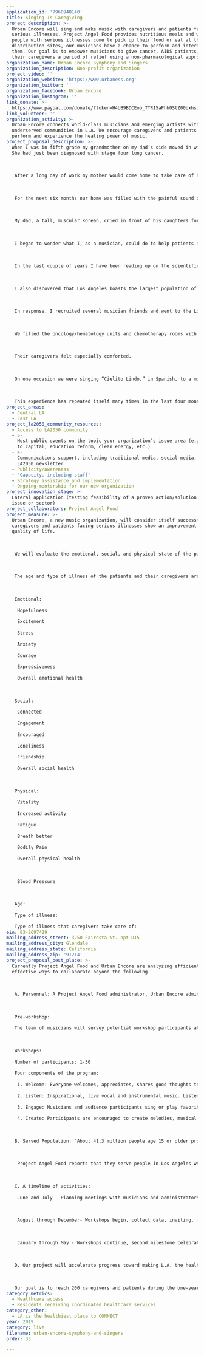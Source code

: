 ```yaml
---
application_id: '7960948140'
title: Singing Is Caregiving
project_description: >-
  Urban Encore will sing and make music with caregivers and patients facing
  serious illnesses. Project Angel Food provides nutritious meals and when
  people with serious illnesses come to pick up their food or eat at the food
  distribution sites, our musicians have a chance to perform and interact with
  them. Our goal is to empower musicians to give cancer, AIDS patients, and
  their caregivers a period of relief using a non-pharmacological approach.
organization_name: Urban Encore Symphony and Singers
organization_description: Non-profit organization
project_video: ''
organization_website: 'https://www.urbaness.org'
organization_twitter: ''
organization_facebook: Urban Encore
organization_instagram: ''
link_donate: >-
  https://www.paypal.com/donate/?token=H4UB9BDCEoo_TTR15aPhbOStZ00UxhsoE_BHLQX2G8N3AOT-ifhQNsbnOUXDABBsH17yI0&country.x=US&locale.x=US
link_volunteer: ''
organization_activity: >-
  Urban Encore connects world-class musicians and emerging artists with
  underserved communities in L.A. We encourage caregivers and patients to
  perform and experience the healing power of music.
project_proposal_description: >-
  When I was in fifth grade my grandmother on my dad’s side moved in with us.
  She had just been diagnosed with stage four lung cancer.
   
   
   
   After a long day of work my mother would come home to take care of her needs with kindness. She cooked food that grandma could easily digest. My mother's heart was full of empathy and she never spoke a word of complaint.
   
   
   
   For the next six months our home was filled with the painful sound of agony, severe coughing, and spitting. My chubby grandmother turned into wrinkled skin and bones. One morning she passed away in her sleep. I was young but the pain was real.
   
   
   
   My dad, a tall, muscular Korean, cried in front of his daughters for the first time.
   
   
   
   I began to wonder what I, as a musician, could do to help patients and their caregivers after other people were affected by serious illnesses. 
   
   
   
   In the last couple of years I have been reading up on the scientific discoveries surrounding the benefits of interactive group singing among cancer patients and their caregivers. Most of the studies on this topic found that stress hormones were significantly reduced, and immune systems were boosted after just 30 minutes to an hour of interactive group singing. 
   
   
   
   I also discovered that Los Angeles boasts the largest population of musicians and artists in the United States. However, like most of the U.S., it does not have a cancer support choir.
   
   
   
   In response, I recruited several musician friends and went to the Los Angeles County hospital in October of 2018. 
   
   
   
   We filled the oncology/hematology units and chemotherapy rooms with music and made them forget about their suffering. Every time we went people felt better. 
   
   
   
   Their caregivers felt especially comforted. 
   
   
   
   On one occasion we were singing “Cielito Lindo,” in Spanish, to a mother who had terminal cancer and her daughter who was taking care of her. They began smiling and humming with us until we sang the line “Canta y no llores,” which means “Sing and don’t cry.” At that point the caregiving daughter burst into tears. When my friend and I looked at her, she opened her arms to us, and we tightly embraced each other.
   
   
   
   This experience has repeated itself many times in the last four months. As a result, we founded Urban Encore Symphony and Singers.
project_areas:
  - Central LA
  - East LA
project_la2050_community_resources:
  - Access to LA2050 community
  - >-
    Host public events on the topic your organization’s issue area (e.g. access
    to capital, education reform, clean energy, etc.) 
  - >-
    Communications support, including traditional media, social media, and
    LA2050 newsletter
  - Publicity/awareness
  - 'Capacity, including staff'
  - Strategy assistance and implementation
  - Ongoing mentorship for our new organization
project_innovation_stage: >-
  Lateral application (testing feasibility of a proven action/solution to a new
  issue or sector)
project_collaborators: Project Angel Food
project_measure: >-
  Urban Encore, a new music organization, will consider itself successful if
  caregivers and patients facing serious illnesses show an improvement in their
  quality of life.
   
   
   
   We will evaluate the emotional, social, and physical state of the participants before and after the workshops for each of the 10 weeks during a ten-month period. If we see overall improvement among the participants we will consider our project a success. Additionally, we will use the information we gather as a benchmark for further projects that will involve improved changes to our workshop.
   
   
   
   The age and type of illness of the patients and their caregivers are purposefully placed at the end of the survey in order for these to not affect their answers. Blood pressure will be measured and recorded. Below is a sketch of what the survey will look like. Participants will rank their experience of each category on a scale of 0-10.
   
   
   
   Emotional: 
   
    Hopefulness
   
    Excitement
   
    Stress
   
    Anxiety
   
    Courage
   
    Expressiveness 
   
    Overall emotional health
   
   
   
   Social:
   
    Connected
   
    Engagement 
   
    Encouraged
   
    Loneliness
   
    Friendship 
   
    Overall social health
   
   
   
   Physical:
   
    Vitality
   
    Increased activity 
   
    Fatigue 
   
    Breath better 
   
    Bodily Pain 
   
    Overall physical health
   
   
   
    Blood Pressure
   
   
   
   Age: 
   
   Type of illness:
   
   Type of illness that caregivers take care of:
ein: 83-2697429
mailing_address_street: 3250 Fairesta St. apt D15
mailing_address_city: Glendale
mailing_address_state: California
mailing_address_zip: '91214'
project_proposal_best_place: >-
  Currently Project Angel Food and Urban Encore are analyzing efficient and
  effective ways to collaborate beyond the following.
   
   
   
   A. Personnel: A Project Angel Food administrator, Urban Encore administrator, Urban Encore’s team of professional and emerging singers and instrumentalists.
   
   
   
   Pre-workshop: 
   
   The team of musicians will survey potential workshop participants at the food distribution site. The survey will collect information about preferred music. Musicians will then research, find, purchase, and learn the requested music.
   
   
   
   Workshops:
   
   Number of participants: 1-30
   
   Four components of the program: 
   
    1. Welcome: Everyone welcomes, appreciates, shares good thoughts to each of the participants 
   
    2. Listen: Inspirational, live vocal and instrumental music. Listeners are encouraged to write thoughts, lyrics, and poems to use later in the program.
   
    3. Engage: Musicians and audience participants sing or play favorite, familiar songs. 
   
    4. Create: Participants are encouraged to create melodies, musical gestures, and share what they wrote earlier. These compositions will be collected and made into 3-5 group compositions that will be featured during milestone celebrations. 
   
   
   
   B. Served Population: “About 41.3 million people age 15 or older provided unpaid eldercare during 2015 and 2016, according to the Bureau of Labor Statistics. As it stands, about a third of adults have taken on the role of caregiver, while 22 percent expect to in the future, the Northwestern Mutual study shows.” - CNBC
   
   
   
    Project Angel Food reports that they serve people in Los Angeles who cannot shop or cook their meals because of “Alzheimer’s disease, cancer, congestive heart failure, COPD, diabetes, end-stage renal disease, HIV/AIDS, stroke-cardiovascular accident and/or other serious diseases.”
   
   
   
   C. A timeline of activities: 
   
    June and July - Planning meetings with musicians and administrators, advertising, inviting, and surveying potential participants, preparing songbooks.
   
   
   
    August through December- Workshops begin, collect data, inviting, first milestone celebration to present collaborative works to invited close friends and family in December.
   
   
   
    January through May - Workshops continue, second milestone celebration in May.
   
   
   
   D. Our project will accelerate progress toward making L.A. the healthiest place to live by taking a non-pharmacological approach to emotional, social, and physical health. We will enhance the coordinated healthcare services that residents receive. Through this model, Los Angeles can become a leader in the movement to heal caregivers and their patients through music.
   
   
   
   Our goal is to reach 200 caregivers and patients during the one-year timeline. Currently, Project Angel Food serves an average of 30 clients per week at the Communal Meals location. We are also developing ways to invite the caregivers of Project Angel Food clients. The other potential organization serves an average of 50 clients per week.
category_metrics:
  - Healthcare access
  - Residents receiving coordinated healthcare services
category_other:
  - LA is the healthiest place to CONNECT
year: 2019
category: live
filename: urban-encore-symphony-and-singers
order: 33

---
```

